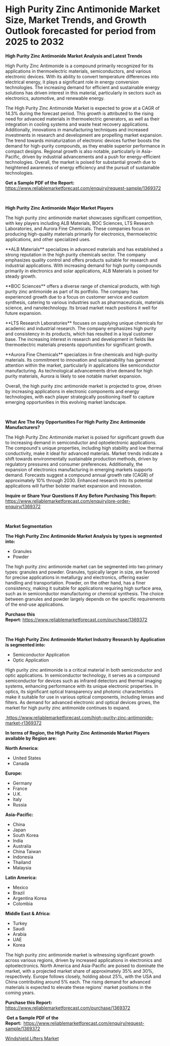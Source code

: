 <p><h1>High Purity Zinc Antimonide Market Size, Market Trends, and Growth Outlook forecasted for period from 2025 to 2032</h1></p><p><strong>High Purity Zinc Antimonide Market Analysis and Latest Trends</strong></p>
<p><p>High Purity Zinc Antimonide is a compound primarily recognized for its applications in thermoelectric materials, semiconductors, and various electronic devices. With its ability to convert temperature differences into electrical energy, it plays a significant role in energy conversion technologies. The increasing demand for efficient and sustainable energy solutions has driven interest in this material, particularly in sectors such as electronics, automotive, and renewable energy.</p><p>The High Purity Zinc Antimonide Market is expected to grow at a CAGR of 14.3% during the forecast period. This growth is attributed to the rising need for advanced materials in thermoelectric generators, as well as their integration in cooling systems and waste heat recovery applications. Additionally, innovations in manufacturing techniques and increased investments in research and development are propelling market expansion. The trend towards miniaturization of electronic devices further boosts the demand for high-purity compounds, as they enable superior performance in compact designs. Regional growth is also notable, particularly in Asia-Pacific, driven by industrial advancements and a push for energy-efficient technologies. Overall, the market is poised for substantial growth due to heightened awareness of energy efficiency and the pursuit of sustainable technologies.</p></p>
<p><strong>Get a Sample PDF of the Report:&nbsp;</strong> <a href="https://www.reliablemarketforecast.com/enquiry/request-sample/1369372?utm_campaign=2731&utm_medium=2&utm_source=Github&utm_content=ia&utm_term=22032025&utm_id=high-purity-zinc-antimonide">https://www.reliablemarketforecast.com/enquiry/request-sample/1369372</a></p>
<p>&nbsp;</p>
<p><strong>High Purity Zinc Antimonide Major Market Players</strong></p>
<p><p>The high purity zinc antimonide market showcases significant competition, with key players including ALB Materials, BOC Sciences, LTS Research Laboratories, and Aurora Fine Chemicals. These companies focus on producing high-quality materials primarily for electronics, thermoelectric applications, and other specialized uses.</p><p>**ALB Materials** specializes in advanced materials and has established a strong reputation in the high purity chemicals sector. The company emphasizes quality control and offers products suitable for research and industrial applications. With increasing demand for high purity compounds primarily in electronics and solar applications, ALB Materials is poised for steady growth.</p><p>**BOC Sciences** offers a diverse range of chemical products, with high purity zinc antimonide as part of its portfolio. The company has experienced growth due to a focus on customer service and custom synthesis, catering to various industries such as pharmaceuticals, materials science, and nanotechnology. Its broad market reach positions it well for future expansion.</p><p>**LTS Research Laboratories** focuses on supplying unique chemicals for academic and industrial research. The company emphasizes high purity and consistency in its products, which has resulted in a loyal customer base. The increasing interest in research and development in fields like thermoelectric materials presents opportunities for significant growth.</p><p>**Aurora Fine Chemicals** specializes in fine chemicals and high-purity materials. Its commitment to innovation and sustainability has garnered attention within the market, particularly in applications like semiconductor manufacturing. As technological advancements drive demand for high purity materials, Aurora is likely to see notable market expansion.</p><p>Overall, the high purity zinc antimonide market is projected to grow, driven by increasing applications in electronic components and energy technologies, with each player strategically positioning itself to capture emerging opportunities in this evolving market landscape.</p></p>
<p>&nbsp;</p>
<p><strong>What Are The Key Opportunities For High Purity Zinc Antimonide Manufacturers?</strong></p>
<p><p>The High Purity Zinc Antimonide market is poised for significant growth due to increasing demand in semiconductor and optoelectronic applications. The compound's unique properties, including high stability and low thermal conductivity, make it ideal for advanced materials. Market trends indicate a shift towards environmentally sustainable production methods, driven by regulatory pressures and consumer preferences. Additionally, the expansion of electronics manufacturing in emerging markets supports demand. Forecasts suggest a compound annual growth rate (CAGR) of approximately 10% through 2030. Enhanced research into its potential applications will further bolster market expansion and innovation.</p></p>
<p><strong>Inquire or Share Your Questions If Any Before Purchasing This Report:</strong> <a href="https://www.reliablemarketforecast.com/enquiry/pre-order-enquiry/1369372?utm_campaign=2731&utm_medium=2&utm_source=Github&utm_content=ia&utm_term=22032025&utm_id=high-purity-zinc-antimonide">https://www.reliablemarketforecast.com/enquiry/pre-order-enquiry/1369372</a></p>
<p>&nbsp;</p>
<p><strong>Market Segmentation</strong></p>
<p><strong>The High Purity Zinc Antimonide Market Analysis by types is segmented into:</strong></p>
<p><ul><li>Granules</li><li>Powder</li></ul></p>
<p><p>The high purity zinc antimonide market can be segmented into two primary types: granules and powder. Granules, typically larger in size, are favored for precise applications in metallurgy and electronics, offering easier handling and transportation. Powder, on the other hand, has a finer consistency, making it suitable for applications requiring high surface area, such as in semiconductor manufacturing or chemical synthesis. The choice between granules and powder largely depends on the specific requirements of the end-use applications.</p></p>
<p><strong>Purchase this Report:&nbsp;</strong><a href="https://www.reliablemarketforecast.com/purchase/1369372?utm_campaign=2731&utm_medium=2&utm_source=Github&utm_content=ia&utm_term=22032025&utm_id=high-purity-zinc-antimonide">https://www.reliablemarketforecast.com/purchase/1369372</a></p>
<p>&nbsp;</p>
<p><strong>The High Purity Zinc Antimonide Market Industry Research by Application is segmented into:</strong></p>
<p><ul><li>Semiconductor Application</li><li>Optic Application</li></ul></p>
<p><p>High purity zinc antimonide is a critical material in both semiconductor and optic applications. In semiconductor technology, it serves as a compound semiconductor for devices such as infrared detectors and thermal imaging systems, enhancing performance with its unique electronic properties. In optics, its significant optical transparency and photonic characteristics make it suitable for use in various optical components, including lenses and filters. As demand for advanced electronic and optical devices grows, the market for high purity zinc antimonide continues to expand.</p></p>
<p><a href="https://www.reliablemarketforecast.com/high-purity-zinc-antimonide-market-r1369372?utm_campaign=2731&utm_medium=2&utm_source=Github&utm_content=ia&utm_term=22032025&utm_id=high-purity-zinc-antimonide">&nbsp;https://www.reliablemarketforecast.com/high-purity-zinc-antimonide-market-r1369372</a></p>
<p><strong>In terms of Region, the High Purity Zinc Antimonide Market Players available by Region are:</strong></p>
<p>
    <p> <strong> North America: </strong>
        <ul>
            <li>United States</li>
            <li>Canada</li>
        </ul>
        </p> 
    <p> <strong> Europe: </strong>
        <ul>
            <li>Germany</li>
            <li>France</li>
            <li>U.K.</li>
            <li>Italy</li>
            <li>Russia</li>
        </ul>
        </p> 
    <p> <strong> Asia-Pacific: </strong>
        <ul>
            <li>China</li>
            <li>Japan</li>
            <li>South Korea</li>
            <li>India</li>
            <li>Australia</li>
            <li>China Taiwan</li>
            <li>Indonesia</li>
            <li>Thailand</li>
            <li>Malaysia</li>
        </ul>
        </p> 
    <p> <strong> Latin America: </strong>
        <ul>
            <li>Mexico</li>
            <li>Brazil</li>
            <li>Argentina Korea</li>
            <li>Colombia</li>
        </ul>
        </p> 
    <p> <strong> Middle East & Africa: </strong>
        <ul>
            <li>Turkey</li>
            <li>Saudi</li>
            <li>Arabia</li>
            <li>UAE</li>
            <li>Korea</li>
        </ul>
    </p>
    </p>
<p><p>The high purity zinc antimonide market is witnessing significant growth across various regions, driven by increased applications in electronics and optoelectronics. North America and Asia-Pacific are poised to dominate the market, with a projected market share of approximately 35% and 30%, respectively. Europe follows closely, holding about 25%, with the USA and China contributing around 5% each. The rising demand for advanced materials is expected to elevate these regions' market positions in the coming years.</p></p>
<p><strong>Purchase this Report: </strong><a href="https://www.reliablemarketforecast.com/purchase/1369372?utm_campaign=2731&utm_medium=2&utm_source=Github&utm_content=ia&utm_term=22032025&utm_id=high-purity-zinc-antimonide">https://www.reliablemarketforecast.com/purchase/1369372</a></p>
<p>&nbsp;<strong>Get a Sample PDF of the Report:&nbsp;&nbsp;</strong><a href="https://www.reliablemarketforecast.com/enquiry/request-sample/1369372?utm_campaign=2731&utm_medium=2&utm_source=Github&utm_content=ia&utm_term=22032025&utm_id=high-purity-zinc-antimonide">https://www.reliablemarketforecast.com/enquiry/request-sample/1369372</a></p>
<p><strong></strong></p>
<p><p><a href="https://github.com/salodipura00/Market-Research-Report-List-1/blob/main/windshield-lifters-market.md?utm_campaign=2731&utm_medium=2&utm_source=Github&utm_content=ia&utm_term=22032025&utm_id=high-purity-zinc-antimonide">Windshield Lifters Market</a></p></p>